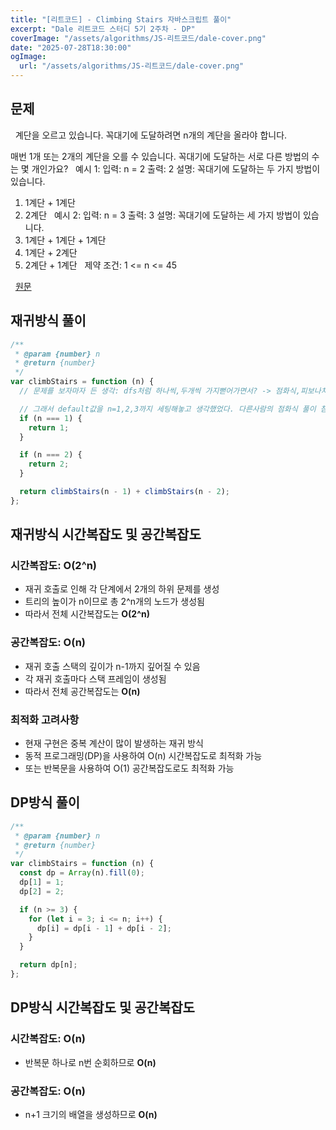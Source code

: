 ```yaml
---
title: "[리트코드] - Climbing Stairs 자바스크립트 풀이"
excerpt: "Dale 리트코드 스터디 5기 2주차 - DP"
coverImage: "/assets/algorithms/JS-리트코드/dale-cover.png"
date: "2025-07-28T18:30:00"
ogImage:
  url: "/assets/algorithms/JS-리트코드/dale-cover.png"
---
```


## 문제

&nbsp;
계단을 오르고 있습니다. 꼭대기에 도달하려면 n개의 계단을 올라야 합니다.

매번 1개 또는 2개의 계단을 오를 수 있습니다. 꼭대기에 도달하는 서로 다른 방법의 수는 몇 개인가요?
&nbsp;
예시 1:
입력: n = 2
출력: 2
설명: 꼭대기에 도달하는 두 가지 방법이 있습니다.

1. 1계단 + 1계단
2. 2계단
   &nbsp;
   예시 2:
   입력: n = 3
   출력: 3
   설명: 꼭대기에 도달하는 세 가지 방법이 있습니다.
3. 1계단 + 1계단 + 1계단
4. 1계단 + 2계단
5. 2계단 + 1계단
   &nbsp;
   제약 조건:
   1 <= n <= 45
   &nbsp;

&nbsp;
[원문](https://leetcode.com/problems/climbing-stairs/description/)

## 재귀방식 풀이

```javascript
/**
 * @param {number} n
 * @return {number}
 */
var climbStairs = function (n) {
  // 문제를 보자마자 든 생각: dfs처럼 하나씩,두개씩 가지뻗어가면서? -> 점화식,피보나치처럼 최적화된 형태겠는데? 여기까지는 생각. 근데 2칸전, 1칸전의 덧셈이라는 결론까지 내지는 못함

  // 그래서 default값을 n=1,2,3까지 세팅해놓고 생각했었다. 다른사람의 점화식 풀이 참고 후 역순으로 출발해서 2칸전, 1칸전에 대한 상황에 집중하는 방식 이해 완료. 구현은 내가 직접.
  if (n === 1) {
    return 1;
  }

  if (n === 2) {
    return 2;
  }

  return climbStairs(n - 1) + climbStairs(n - 2);
};
```

## 재귀방식 시간복잡도 및 공간복잡도

### 시간복잡도: O(2^n)

- 재귀 호출로 인해 각 단계에서 2개의 하위 문제를 생성
- 트리의 높이가 n이므로 총 2^n개의 노드가 생성됨
- 따라서 전체 시간복잡도는 **O(2^n)**

### 공간복잡도: O(n)

- 재귀 호출 스택의 깊이가 n-1까지 깊어질 수 있음
- 각 재귀 호출마다 스택 프레임이 생성됨
- 따라서 전체 공간복잡도는 **O(n)**

### 최적화 고려사항

- 현재 구현은 중복 계산이 많이 발생하는 재귀 방식
- 동적 프로그래밍(DP)을 사용하여 O(n) 시간복잡도로 최적화 가능
- 또는 반복문을 사용하여 O(1) 공간복잡도로도 최적화 가능

## DP방식 풀이

```javascript
/**
 * @param {number} n
 * @return {number}
 */
var climbStairs = function (n) {
  const dp = Array(n).fill(0);
  dp[1] = 1;
  dp[2] = 2;

  if (n >= 3) {
    for (let i = 3; i <= n; i++) {
      dp[i] = dp[i - 1] + dp[i - 2];
    }
  }

  return dp[n];
};
```

## DP방식 시간복잡도 및 공간복잡도

### 시간복잡도: O(n)

- 반복문 하나로 n번 순회하므로 **O(n)**

### 공간복잡도: O(n)

- n+1 크기의 배열을 생성하므로 **O(n)**

